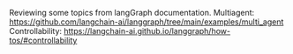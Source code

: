 Reviewing some topics from langGraph documentation.
Multiagent: https://github.com/langchain-ai/langgraph/tree/main/examples/multi_agent
Controllability: https://langchain-ai.github.io/langgraph/how-tos/#controllability